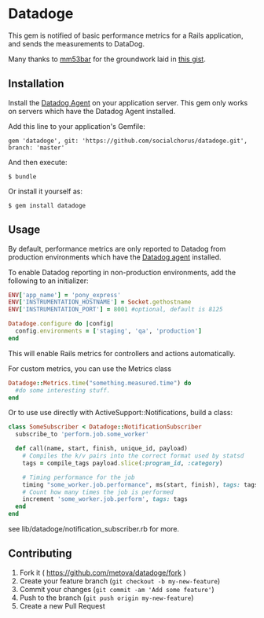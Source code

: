 # Datadoge

This gem is notified of basic performance metrics for a Rails application, and sends the measurements to DataDog.

Many thanks to [mm53bar](https://github.com/mm53bar) for the groundwork laid in [this gist](https://gist.github.com/mm53bar/4674071).

## Installation

Install the [Datadog Agent](https://app.datadoghq.com/account/settings#agent) on your application server. This gem only
works on servers which have the Datadog Agent installed.

Add this line to your application's Gemfile:

    gem 'datadoge', git: 'https://github.com/socialchorus/datadoge.git', branch: 'master'

And then execute:

    $ bundle

Or install it yourself as:

    $ gem install datadoge

## Usage

By default, performance metrics are only reported to Datadog from production environments which have the
[Datadog agent](https://app.datadoghq.com/account/settings#agent) installed.

To enable Datadog reporting in non-production environments, add the following to an initializer:

```ruby
ENV['app_name'] = 'pony_express'
ENV['INSTRUMENTATION_HOSTNAME'] = Socket.gethostname
ENV['INSTRUMENTATION_PORT'] = 8001 #optional, default is 8125

Datadoge.configure do |config|
  config.environments = ['staging', 'qa', 'production']
end
```

This will enable Rails metrics for controllers and actions automatically.

For custom metrics, you can use the Metrics class

```ruby
Datadoge::Metrics.time("something.measured.time") do
  #do some interesting stuff.
end
```

Or to use use directly with ActiveSupport::Notifications, build a class:

```ruby
class SomeSubscriber < Datadoge::NotificationSubscriber
  subscribe_to 'perform.job.some_worker'

  def call(name, start, finish, unique_id, payload)
    # Compiles the k/v pairs into the correct format used by statsd
    tags = compile_tags payload.slice(:program_id, :category)

    # Timing performance for the job
    timing "some_worker.job.performance", ms(start, finish), tags: tags
    # Count how many times the job is performed
    increment 'some_worker.job.perform', tags: tags
  end
end
```

see lib/datadoge/notification_subscriber.rb for more.


## Contributing

1. Fork it ( https://github.com/metova/datadoge/fork )
2. Create your feature branch (`git checkout -b my-new-feature`)
3. Commit your changes (`git commit -am 'Add some feature'`)
4. Push to the branch (`git push origin my-new-feature`)
5. Create a new Pull Request
